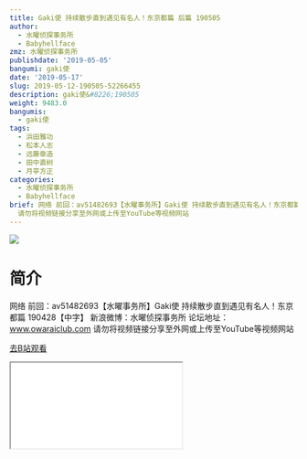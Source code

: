 ```yaml
---
title: Gaki使 持续散步直到遇见有名人！东京都篇 后篇 190505
author:
  - 水曜侦探事务所
  - Babyhellface
zmz: 水曜侦探事务所
publishdate: '2019-05-05'
bangumi: gaki使
date: '2019-05-17'
slug: 2019-05-12-190505-52266455
description: gaki使&#8226;190505
weight: 9483.0
bangumis:
  - gaki使
tags:
  - 浜田雅功
  - 松本人志
  - 远藤章造
  - 田中直树
  - 月亭方正
categories:
  - 水曜侦探事务所
  - Babyhellface
brief: 网络 前回：av51482693【水曜事务所】Gaki使 持续散步直到遇见有名人！东京都篇 190428【中字】 新浪微博：水曜侦探事务所 论坛地址：www.owaraiclub.com
  请勿将视频链接分享至外网或上传至YouTube等视频网站
---
```

![](https://raw.githubusercontent.com/tcgriffith/owaraisite/master/static/tmpimg/a6b0fa7558e7707e786f5c103561b2c2f7010626.png.480.jpg)
# 简介  
网络
前回：av51482693【水曜事务所】Gaki使 持续散步直到遇见有名人！东京都篇 190428【中字】
新浪微博：水曜侦探事务所    论坛地址：www.owaraiclub.com
请勿将视频链接分享至外网或上传至YouTube等视频网站  

[去B站观看](https://www.bilibili.com/video/av52266455/)
<div class ="resp-container"><iframe class="testiframe" src="//player.bilibili.com/player.html?aid=52266455"", scrolling="no", allowfullscreen="true" > </iframe></div> 
